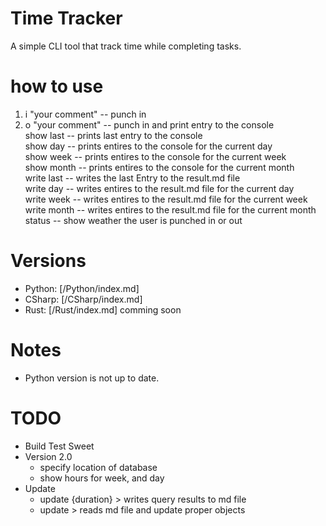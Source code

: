 # Time Tracker
A simple CLI tool that track time while completing tasks. 

# how to use
1. i "your comment" -- punch in  
2. o "your comment" -- punch in and print entry to the console  
show last -- prints last entry to the console  
show day -- prints entires to the console for the current day  
show week --  prints entires to the console for the current week  
show month -- prints entires to the console for the current month  
write last -- writes the last Entry to the result.md file  
write day -- writes entires to the result.md file for the current day  
write week -- writes entires to the result.md file for the current week  
write month -- writes entires to the result.md file for the current month  
status -- show weather the user is punched in or out  

# Versions
- Python: [/Python/index.md]
- CSharp: [/CSharp/index.md]
- Rust:   [/Rust/index.md] comming soon

# Notes
- Python version is not up to date. 

# TODO
- Build Test Sweet
- Version 2.0
    - specify location of database
    - show hours for week, and day
- Update
    - update {duration} > writes query results to md file
    - update > reads md file and update proper objects
